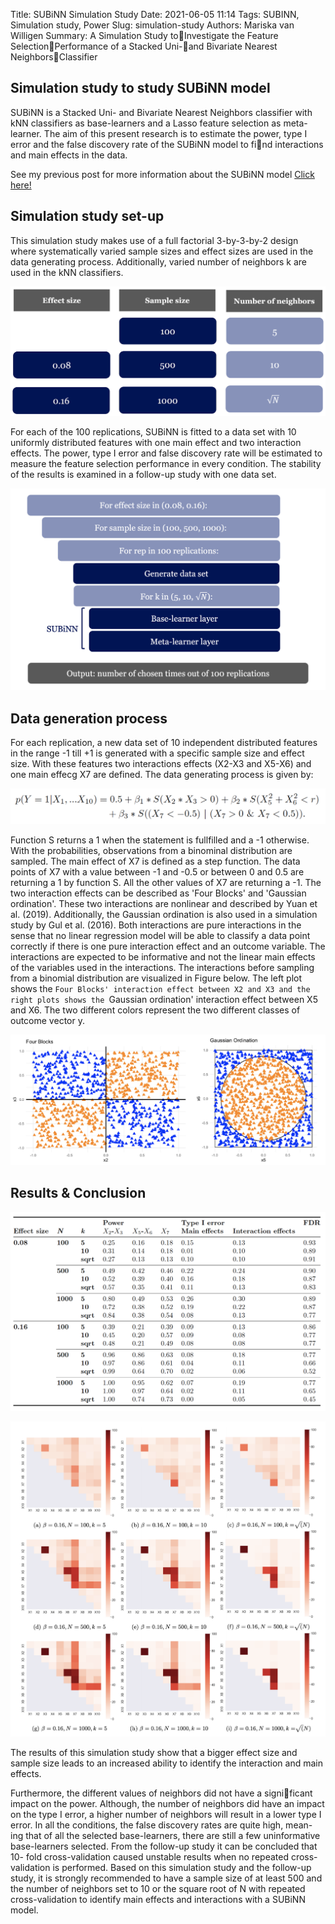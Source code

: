 Title: SUBiNN Simulation Study
Date: 2021-06-05 11:14
Tags: SUBINN, Simulation study, Power
Slug: simulation-study
Authors: Mariska van Willigen
Summary: A Simulation Study toInvestigate the Feature SelectionPerformance of a Stacked Uni-and Bivariate Nearest NeighborsClassifier

## Simulation study to study SUBiNN model

SUBiNN is a Stacked Uni- and Bivariate Nearest Neighbors classifier with kNN classifiers as base-learners and a Lasso feature selection as meta-learner. The
aim of this present research is to estimate the power, type I error and the false
discovery rate of the SUBiNN model to find interactions and main effects in
the data. 

See my previous post for more information about the SUBiNN model [Click here!](https://mariskavanwilligen.github.io/subinn-model.html)

## Simulation study set-up

This simulation study makes use of a full factorial 3-by-3-by-2 design
where systematically varied sample sizes and effect sizes are used in the data
generating process. Additionally, varied number of neighbors k are used in the
kNN classifiers.

![](/images/Thesis/Thesis4b.png)

For each of the 100 replications, SUBiNN is fitted to a data set
with 10 uniformly distributed features with one main effect and two interaction
effects. The power, type I error and false discovery rate will be estimated to
measure the feature selection performance in every condition. The stability of
the results is examined in a follow-up study with one data set.

![](/images/Thesis/Thesis6.png)

## Data generation process

For each replication, a new data set of 10 independent distributed
features in the range -1 till +1 is generated with a specific sample size and effect size. With these features two interactions effects (X2-X3 and X5-X6) and
one main effecg X7 are defined. The data generating process is given by:

![](/images/Thesis/formula.png)

Function S returns a 1 when the statement is fullfilled and a -1 otherwise. With
the probabilities, observations from a binominal distribution are sampled. The
main effect of X7 is defined as a step function. The data points of X7 with a
value between -1 and -0.5 or between 0 and 0.5 are returning a 1 by function S.
All the other values of X7 are returning a -1.
The two interaction effects can be described as 'Four Blocks' and 'Gaussian
ordination'. These two interactions are nonlinear and described by Yuan et al.
(2019). Additionally, the Gaussian ordination is also used in a simulation study
by Gul et al. (2016). Both interactions are pure interactions in the sense that
no linear regression model will be able to classify a data point correctly if there
is one pure interaction effect and an outcome variable. The interactions are
expected to be informative and not the linear main effects of the variables used
in the interactions.
The interactions before sampling from a binomial distribution are visualized
in Figure below. The left plot shows the `Four Blocks' interaction effect between X2
and X3 and the right plots shows the `Gaussian ordination' interaction effect
between X5 and X6. The two different colors represent the two different classes
of outcome vector y.

![](/images/Thesis/Thesis13.png)


## Results & Conclusion

![](/images/Thesis/Thesis14.png)  

![](/images/Thesis/Thesis12.png)

The results of this simulation study show that a bigger effect size and sample
size leads to an increased ability to identify the interaction and main effects.
>
Furthermore, the different values of neighbors did not have a significant impact on the power. Although, the number of neighbors did have an impact
on the type I error, a higher number of neighbors will result in a lower type
I error. In all the conditions, the false discovery rates are quite high, mean-
ing that of all the selected base-learners, there are still a few uninformative
base-learners selected. From the follow-up study it can be concluded that 10-
fold cross-validation caused unstable results when no repeated cross-validation
is performed. Based on this simulation study and the follow-up study, it is
strongly recommended to have a sample size of at least 500 and the number
of neighbors set to 10 or the square root of N with repeated cross-validation to identify main
effects and interactions with a SUBiNN model.



